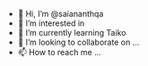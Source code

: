 - 👋 Hi, I’m @saiananthqa
- 👀 I’m interested in 
- 🌱 I’m currently learning Taiko
- 💞️ I’m looking to collaborate on ...
- 📫 How to reach me ...

<!---
saiananthqa/saiananthqa is a ✨ special ✨ repository because its `README.md` (this file) appears on your GitHub profile.
You can click the Preview link to take a look at your changes.
--->
